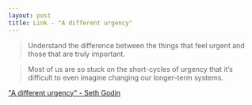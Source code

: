 ```yaml
---
layout: post
title: Link - "A different urgency"
---
```


> Understand the difference between the things that feel urgent and those that are truly important.

> Most of us are so stuck on the short-cycles of urgency that it’s difficult to even imagine changing our longer-term systems.

["A different urgency" - Seth Godin](https://seths.blog/2020/12/a-different-urgency/)
